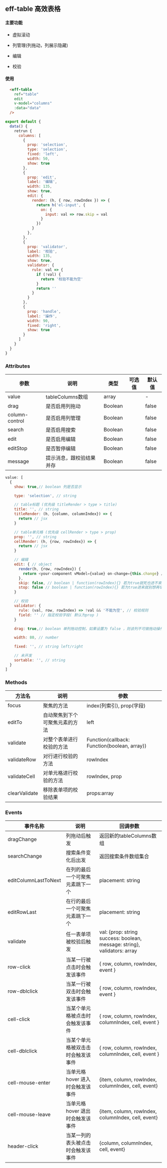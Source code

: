 ## eff-table 高效表格

#### 主要功能

- 虚拟滚动

- 列管理(列拖动，列展示隐藏)

- 编辑

- 校验

#### 使用

```html
  <eff-table
    ref="table"
    edit
    v-model="columns"
    :data="data"
  />
```

```js
export default {
  data() {
    retrun {
      columns: [
        {
          prop: 'selection',
          type: 'selection',
          fixed: 'left',
          width: 50,
          show: true
        },
        {
          prop: 'edit',
          label: '编辑',
          width: 135,
          show: true,
          edit: {
            render: (h, { row, rowIndex }) => {
              return h('el-input', {
                on: {
                  input: val => row.skip = val
                }
              })
            }
          },
        },
        {
          prop: 'validator',
          label: '校验',
          width: 135,
          show: true,
          validator: {
            rule: val => {
              if (!val) {
                return '校验不能为空'
              }
              return ''
            }
          }
        },
        {
          prop: 'handle',
          label: '操作',
          width: 90,
          fixed: 'right',
          show: true
        }
      ]
    }
  }
}
```

### Attributes

| 参数                    | 说明                      | 类型         | 可选值         | 默认值 |
| ---------------------- | ------------------------- | ------------| -------------- | ------ |
| value                  | tableColumns数组           | array        |              | -      |
| drag                   | 是否启用列拖动             | Boolean      |             | false      |
| column-control         | 是否启用列管理             | Boolean      |            | false      |
| search                 | 是否启用搜索               | Boolean      |            | false      |
| edit                   | 是否启用编辑               | Boolean      |            | false      |
| editStop               | 是否暂停编辑               | Boolean      |            | false      |
| message                | 提示消息，跟校验结果并存    | Boolean      |            | false      |

```js
value: [
  {
    show: true,// boolean 列是否显示

    type: 'selection', // string

    // table标题 (优先级 titleRender > type > title)
    title: '', // string
    titleRender: (h, {column, columnIndex}) => {
      return // jsx
    }

    // table单元格 (优先级 cellRender > type > prop)
    prop: '', // string
    cellRender: (h, {row, rowIndex}) => {
      return // jsx
    }

    // 编辑
    edit: { // object
      render(h, {row, rowIndex}) {
        return <your-component vModel={value} on-change={this.change} />
      },
      skip: false, // boolean | function(rowIndex){} 若为true就死也进不来
      stop: false // boolean | function(rowIndex){} 若为true进来就别想再切出去
    }

    // 校验
    validator: {
      rule: (val, row, rowIndex) => !val && '不能为空', // 校验规则
      field: '' // 指定校验字段( 默认为prop )
    }

    drag: true,// boolean 单列拖动控制，如果设置为 false ，则该列不可做拖动操作

    width: 80, // number

    fixed: '', // string left/right

    // 未开发
    sortable: '', // string 
  }
]
```

### Methods

| 方法名         | 说明                      | 参数                          |
| ------------- | ------------------------- | ----------------------------- |
| focus         | 聚焦的方法                 | index(列索引), prop(字段) |
| editTo      | 自动聚焦到下个可聚焦元素的方法 |     left|top|right|bottom          |
| validate      | 对整个表单进行校验的方法 |  Function(callback: Function(boolean, array)) |
| validateRow | 对行进行校验的方法 | rowIndex |
| validateCell | 对单元格进行校验的方法 | rowIndex, prop |
| clearValidate | 移除表单项的校验结果 | props:array | prop:string |

### Events

| 事件名称 | 说明                   | 回调参数                    |
| -------- | ---------------------- | --------------------------- |
| dragChange | 列拖动后触发 | 返回新的tableColumns数组 |
| searchChange | 搜索条件变化后出发 | 返回搜索条件数组集合 |
| editColumnLastToNext | 在列的最后一个可聚焦元素跳下一个 | placement: string |
| editRowLast | 在行的最后一个可聚焦元素跳下一个 | placement: string |
| validate | 任一表单项被校验后触发 | val: {prop: string success: boolean, message: string}, validators: array |
|row-click|当某一行被点击时会触发该事件|{ row, column, rowIndex, event }|
|row-dblclick|当某一行被双击时会触发该事件|{ row, column, rowIndex, event }|
|cell-click|当某个单元格被点击时会触发该事件|{ row, column, rowIndex, columnIndex, cell, event }|
|cell-dblclick|当某个单元格被双击击时会触发该事件|{ row, column, rowIndex, columnIndex, cell, event }|
|cell-mouse-enter|当单元格 hover 进入时会触发该事件|{item, column, rowIndex, columnIndex, cell, event}|
|cell-mouse-leave|当单元格 hover 退出时会触发该事件|{item, column, rowIndex, columnIndex, cell, event}|
|header-click|当某一列的表头被点击时会触发该事件|{column, columnIndex, cell, event}|
